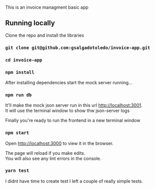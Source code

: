 This is an invoice managment basic app

## Running locally

Clone the repo and install the libraries

### `git clone git@github.com:gsalgadotoledo/invoice-app.git`
### `cd invoice-app`
### `npm install`

After installing dependencies start the mock server running...

### `npm run db`

It'll make the mock json server run in this url [http://localhost:3001](http://localhost:3001).<br />
It will use the terminal window to show thw json-server logs


Finally you're ready to run the frontend in a new terminal window

### `npm start`

Open [http://localhost:3000](http://localhost:3000) to view it in the browser.

The page will reload if you make edits.<br />
You will also see any lint errors in the console.

### `yarn test`

I didnt have time to create test I left a couple of really simple tests.<br />

